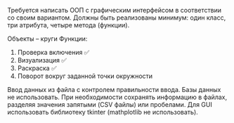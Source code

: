 Требуется написать ООП с графическим интерфейсом в соответствии со своим вариантом. 
Должны быть реализованы минимум:
один класс,
три атрибута,
четыре метода (функции). 

Объекты – круги
Функции:
1) Проверка включения ✅
2) Визуализация ✅
3) Раскраска ✅
4) Поворот вокруг заданной точки окружности

Ввод данных из файла с контролем правильности ввода. 
Базы данных не использовать.
При необходимости сохранять информацию в файлах, разделяя значения запятыми (CSV файлы) или пробелами.
Для GUI использовать библиотеку tkinter (mathplotlib не использовать).

